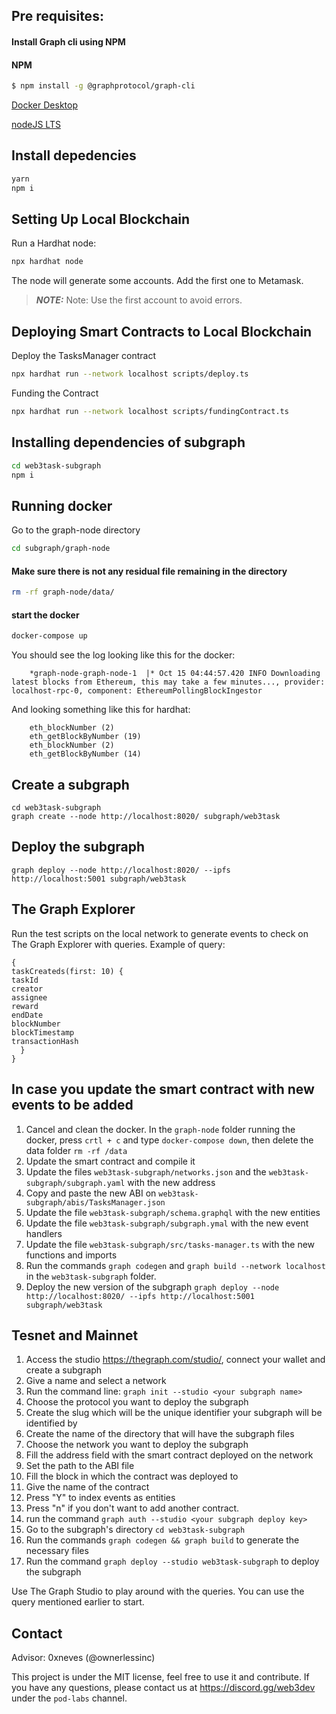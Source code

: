 ## Pre requisites:
  
  #### Install Graph cli using NPM

#### NPM

```bash
$ npm install -g @graphprotocol/graph-cli
```

[Docker Desktop](https://docs.docker.com/get-docker/)

[nodeJS LTS](https://nodejs.org/en/download)

## Install depedencies

```bash
yarn
npm i
```

## Setting Up Local Blockchain

Run a Hardhat node:

```bash
npx hardhat node
```

The node will generate some accounts. Add the first one to Metamask.

> **_NOTE:_** Note: Use the first account to avoid errors.

## Deploying Smart Contracts to Local Blockchain

Deploy the TasksManager contract

```bash
npx hardhat run --network localhost scripts/deploy.ts
```

Funding the Contract

```bash
npx hardhat run --network localhost scripts/fundingContract.ts
```

## Installing dependencies of subgraph

```bash
cd web3task-subgraph
npm i
```

## Running docker

Go to the graph-node directory

```bash
cd subgraph/graph-node
```

#### Make sure there is not any residual file remaining in the directory

```bash
rm -rf graph-node/data/
```

#### start the docker

```bash
docker-compose up
```

  You should see the log looking like this for the docker:
    

        *graph-node-graph-node-1  |* Oct 15 04:44:57.420 INFO Downloading latest blocks from Ethereum, this may take a few minutes..., provider: localhost-rpc-0, component: EthereumPollingBlockIngestor

  And looking something like this for hardhat:

        eth_blockNumber (2)
        eth_getBlockByNumber (19)
        eth_blockNumber (2)
        eth_getBlockByNumber (14)

## Create a subgraph

```
cd web3task-subgraph
graph create --node http://localhost:8020/ subgraph/web3task
```

## Deploy the subgraph

```
graph deploy --node http://localhost:8020/ --ipfs http://localhost:5001 subgraph/web3task
```

## The Graph Explorer

Run the test scripts on the local network to generate events to check on The Graph Explorer with queries.
Example of query:

    {
    taskCreateds(first: 10) {
    taskId
    creator
    assignee
    reward
    endDate
    blockNumber
    blockTimestamp
    transactionHash
      }
    }

## In case you update the smart contract with new events to be added

1. Cancel and clean the docker.
   In the `graph-node` folder running the docker, press `crtl + c` and type `docker-compose down`, then delete the data folder `rm -rf /data`
2. Update the smart contract and compile it
3. Update the files `web3task-subgraph/networks.json` and the `web3task-subgraph/subgraph.yaml` with the new address
4. Copy and paste the new ABI on `web3task-subgraph/abis/TasksManager.json`
5. Update the file `web3task-subgraph/schema.graphql` with the new entities
6. Update the file `web3task-subgraph/subgraph.ymal` with the new event handlers
7. Update the file `web3task-subgraph/src/tasks-manager.ts` with the new functions and imports
8. Run the commands `graph codegen` and `graph build --network localhost` in the `web3task-subgraph` folder.
9. Deploy the new version of the subgraph `graph deploy --node http://localhost:8020/ --ipfs http://localhost:5001 subgraph/web3task`

## Tesnet and Mainnet

1. Access the studio https://thegraph.com/studio/, connect your wallet and create a subgraph
2. Give a name and select a network
3. Run the command line: `graph init --studio <your subgraph name>`
4. Choose the protocol you want to deploy the subgraph
5. Create the slug which will be the unique identifier your subgraph will be identified by
6. Create the name of the directory that will have the subgraph files
7. Choose the network you want to deploy the subgraph
8. Fill the address field with the smart contract deployed on the network
9. Set the path to the ABI file
10. Fill the block in which the contract was deployed to
11. Give the name of the contract
12. Press "Y" to index events as entities
13. Press "n" if you don't want to add another contract.
14. run the command `graph auth --studio <your subgraph deploy key>`
15. Go to the subgraph's directory `cd web3task-subgraph`
16. Run the commands `graph codegen && graph build` to generate the necessary files
17. Run the command `graph deploy --studio web3task-subgraph` to deploy the subgraph 

Use The Graph Studio to play around with the queries. You can use the query mentioned earlier to start.

## Contact

Advisor: 0xneves (@ownerlessinc)

This project is under the MIT license, feel free to use it and contribute. If you have any questions, please contact us at https://discord.gg/web3dev under the `pod-labs` channel.
